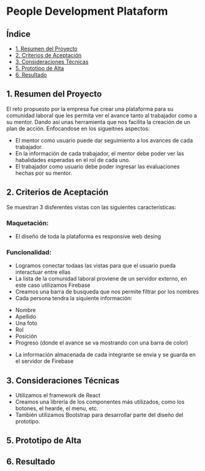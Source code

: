 # People Development Plataform

## Índice

* [1. Resumen del Proyecto](#1-Resumen-del-Proyecto)
* [2. Criterios de Aceptación](#2-Criterios-de-Aceptacion)
* [3. Consideraciones Técnicas](#3-Consideraciones-Técnicas)
* [5. Prototipo de Alta](#5-Prototipo-de-Alta)
* [6. Resultado](#6-Resultado)


## 1. Resumen del Proyecto


El reto propuesto por la empresa fue crear una plataforma para su comunidad laboral que les permita ver el avance tanto al trabajador como a su mentor. Dando así unas herramienta que nos facilita la creación de un plan de acción. Enfocandose en los sigueitnes aspectos:
 * El mentor como usuario puede dar seguimiento a los avances de cada trabajador.
 * En la información de cada trabajador, el mentor debe poder ver las habalidades esperadas en el rol de cada uno.
 * El trabajador como usuario debe poder ingresar las evaluaciones hechas por su mentor.

 ## 2. Criterios de Aceptación

 Se muestran 3 disferentes vistas con las siguientes características:

 ### Maquetación:
 * El diseño de toda la plataforma es responsive web desing

 ### Funcionalidad:
 * Logramos conectar todaas las vistas para que el usuario pueda interactuar entre ellas 
 * La lista de la comunidad laboral proviene de un servidor externo, en este caso utilizamos Firebase
 * Creamos una barra de busqueda que nos permite filtrar por los nombres
 * Cada persona tendra la siquiente información:
  - Nombre
  - Apellido
  - Una foto
  - Rol
  - Posición
  - Progreso (donde el avance se va mostrando con una barra de color)
 * La información almacenada de cada integrante se envia y se guarda en el servidor de Firebase

 ## 3. Consideraciones Técnicas 

 * Utilizamos el framework de React
 * Creamos una librería de los componentes más utilizados, como los botones, el hearde, el menu, etc.
 * También utilizamos Bootstrap para desarrollar parte del diseño del prototipo.

 ## 5. Prototipo de Alta

 ## 6. Resultado 




